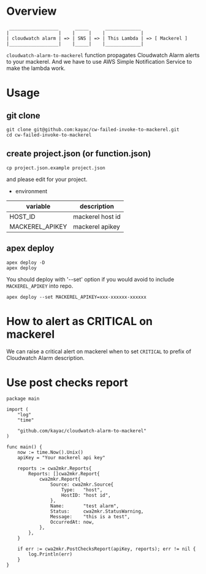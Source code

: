 # Overview

```
 __________________      _____      _____________
|                  |    |     |    |             |
| cloudwatch alarm | => | SNS | => | This Lambda | => [ Mackerel ]
|__________________|    |_____|    |_____________|

```

`cloudwatch-alarm-to-mackerel` function propagates Cloudwatch Alarm alerts to your mackerel.
And we have to use AWS Simple Notification Service to make the lambda work.

# Usage

## git clone

```
git clone git@github.com:kayac/cw-failed-invoke-to-mackerel.git
cd cw-failed-invoke-to-mackerel
```

## create project.json (or function.json)

```
cp project.json.example project.json
```

and please edit for your project.

- environment

variable        | description
--------------- | ----------------------
HOST_ID         | mackerel host id
MACKEREL_APIKEY | mackerel apikey

## apex deploy

```
apex deploy -D
apex deploy
```

You should deploy with '--set' option if you would avoid to include `MACKEREL_APIKEY` into repo.

```
apex deploy --set MACKEREL_APIKEY=xxx-xxxxxx-xxxxxx
```

# How to alert as CRITICAL on mackerel

We can raise a critical alert on mackerel when to set `CRITICAL` to prefix of Cloudwatch Alarm description.

# Use post checks report

```
package main

import (
	"log"
	"time"

	"github.com/kayac/cloudwatch-alarm-to-mackerel"
)

func main() {
	now := time.Now().Unix()
	apiKey = "Your mackerel api key"

	reports := cwa2mkr.Reports{
		Reports: []cwa2mkr.Report{
			cwa2mkr.Report{
				Source: cwa2mkr.Source{
					Type:   "host",
					HostID: "host id",
				},
				Name:       "test alarm",
				Status:     cwa2mkr.StatusWarning,
				Message:    "this is a test",
				OccurredAt: now,
			},
		},
	}

	if err := cwa2mkr.PostChecksReport(apiKey, reports); err != nil {
		log.Println(err)
	}
}
```
